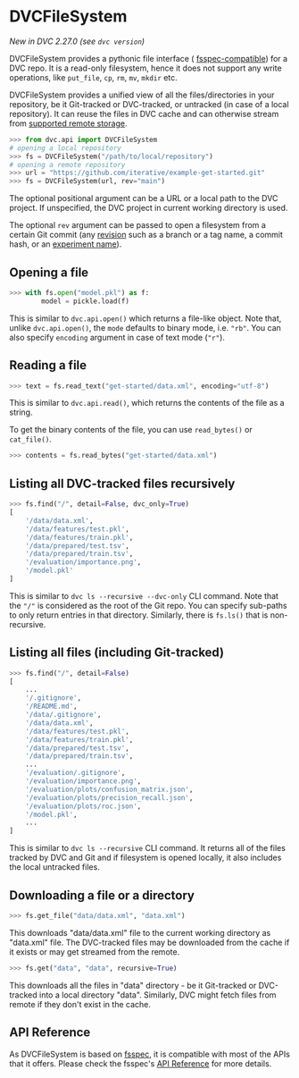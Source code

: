 # DVCFileSystem

_New in DVC 2.27.0 (see `dvc version`)_

DVCFileSystem provides a pythonic file interface (
[fsspec-compatible](https://filesystem-spec.readthedocs.io/)) for a DVC repo. It
is a read-only filesystem, hence it does not support any write operations, like
`put_file`, `cp`, `rm`, `mv`, `mkdir` etc.

DVCFileSystem provides a unified view of all the files/directories in your
repository, be it Git-tracked or DVC-tracked, or untracked (in case of a local
repository). It can reuse the files in DVC <abbr>cache</abbr> and can otherwise
stream from
[supported remote storage](/doc/command-reference/remote/add#supported-storage-types).

```py
>>> from dvc.api import DVCFileSystem
# opening a local repository
>>> fs = DVCFileSystem("/path/to/local/repository")
# opening a remote repository
>>> url = "https://github.com/iterative/example-get-started.git"
>>> fs = DVCFileSystem(url, rev="main")
```

The optional positional argument can be a URL or a local path to the DVC
project. If unspecified, the DVC project in current working directory is used.

The optional `rev` argument can be passed to open a filesystem from a certain
Git commit (any [revision](https://git-scm.com/docs/revisions) such as a branch
or a tag name, a commit hash, or an [experiment name]).

[experiment name]: /doc/command-reference/exp/run#-n

## Opening a file

```py
>>> with fs.open("model.pkl") as f:
        model = pickle.load(f)
```

This is similar to `dvc.api.open()` which returns a file-like object. Note that,
unlike `dvc.api.open()`, the `mode` defaults to binary mode, i.e. `"rb"`. You
can also specify `encoding` argument in case of text mode (`"r"`).

## Reading a file

```py
>>> text = fs.read_text("get-started/data.xml", encoding="utf-8")
```

This is similar to `dvc.api.read()`, which returns the contents of the file as a
string.

To get the binary contents of the file, you can use `read_bytes()` or
`cat_file()`.

```py
>>> contents = fs.read_bytes("get-started/data.xml")
```

## Listing all DVC-tracked files recursively

```py
>>> fs.find("/", detail=False, dvc_only=True)
[
    '/data/data.xml',
    '/data/features/test.pkl',
    '/data/features/train.pkl',
    '/data/prepared/test.tsv',
    '/data/prepared/train.tsv',
    '/evaluation/importance.png',
    '/model.pkl'
]
```

This is similar to `dvc ls --recursive --dvc-only` CLI command. Note that the
`"/"` is considered as the root of the Git repo. You can specify sub-paths to
only return entries in that directory. Similarly, there is `fs.ls()` that is
non-recursive.

## Listing all files (including Git-tracked)

```py
>>> fs.find("/", detail=False)
[
    ...
    '/.gitignore',
    '/README.md',
    '/data/.gitignore',
    '/data/data.xml',
    '/data/features/test.pkl',
    '/data/features/train.pkl',
    '/data/prepared/test.tsv',
    '/data/prepared/train.tsv',
    ...
    '/evaluation/.gitignore',
    '/evaluation/importance.png',
    '/evaluation/plots/confusion_matrix.json',
    '/evaluation/plots/precision_recall.json',
    '/evaluation/plots/roc.json',
    '/model.pkl',
    ...
]
```

This is similar to `dvc ls --recursive` CLI command. It returns all of the files
tracked by DVC and Git and if filesystem is opened locally, it also includes the
local untracked files.

## Downloading a file or a directory

```py
>>> fs.get_file("data/data.xml", "data.xml")
```

This downloads "data/data.xml" file to the current working directory as
"data.xml" file. The DVC-tracked files may be downloaded from the cache if it
exists or may get streamed from the remote.

```py
>>> fs.get("data", "data", recursive=True)
```

This downloads all the files in "data" directory - be it Git-tracked or
DVC-tracked into a local directory "data". Similarly, DVC might fetch files from
remote if they don't exist in the cache.

## API Reference

As DVCFileSystem is based on [fsspec](https://filesystem-spec.readthedocs.io/),
it is compatible with most of the APIs that it offers. Please check the fsspec's
[API Reference](https://filesystem-spec.readthedocs.io/en/latest/api.html#fsspec.spec.AbstractFileSystem)
for more details.
